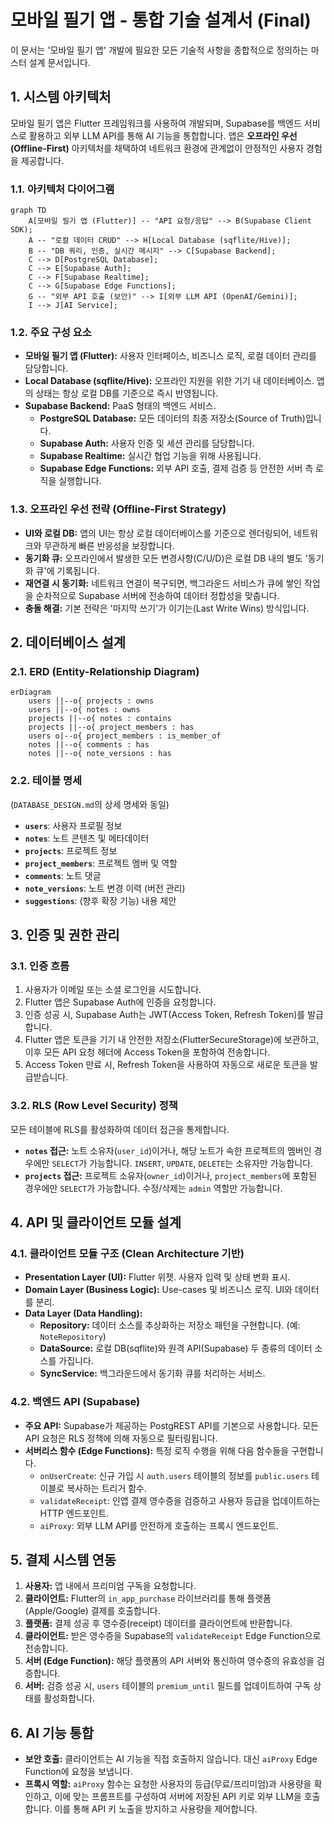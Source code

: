 # 모바일 필기 앱 - 통합 기술 설계서 (Final)

이 문서는 '모바일 필기 앱' 개발에 필요한 모든 기술적 사항을 종합적으로 정의하는 마스터 설계 문서입니다.

## 1. 시스템 아키텍처

모바일 필기 앱은 Flutter 프레임워크를 사용하여 개발되며, Supabase를 백엔드 서비스로 활용하고 외부 LLM API를 통해 AI 기능을 통합합니다. 앱은 **오프라인 우선(Offline-First)** 아키텍처를 채택하여 네트워크 환경에 관계없이 안정적인 사용자 경험을 제공합니다.

### 1.1. 아키텍처 다이어그램
```mermaid
graph TD
    A[모바일 필기 앱 (Flutter)] -- "API 요청/응답" --> B(Supabase Client SDK);
    A -- "로컬 데이터 CRUD" --> H[Local Database (sqflite/Hive)];
    B -- "DB 쿼리, 인증, 실시간 메시지" --> C[Supabase Backend];
    C --> D[PostgreSQL Database];
    C --> E[Supabase Auth];
    C --> F[Supabase Realtime];
    C --> G[Supabase Edge Functions];
    G -- "외부 API 호출 (보안)" --> I[외부 LLM API (OpenAI/Gemini)];
    I --> J[AI Service];
```

### 1.2. 주요 구성 요소
*   **모바일 필기 앱 (Flutter):** 사용자 인터페이스, 비즈니스 로직, 로컬 데이터 관리를 담당합니다.
*   **Local Database (sqflite/Hive):** 오프라인 지원을 위한 기기 내 데이터베이스. 앱의 상태는 항상 로컬 DB를 기준으로 즉시 반영됩니다.
*   **Supabase Backend:** PaaS 형태의 백엔드 서비스.
    *   **PostgreSQL Database:** 모든 데이터의 최종 저장소(Source of Truth)입니다.
    *   **Supabase Auth:** 사용자 인증 및 세션 관리를 담당합니다.
    *   **Supabase Realtime:** 실시간 협업 기능을 위해 사용됩니다.
    *   **Supabase Edge Functions:** 외부 API 호출, 결제 검증 등 안전한 서버 측 로직을 실행합니다.

### 1.3. 오프라인 우선 전략 (Offline-First Strategy)
*   **UI와 로컬 DB:** 앱의 UI는 항상 로컬 데이터베이스를 기준으로 렌더링되어, 네트워크와 무관하게 빠른 반응성을 보장합니다.
*   **동기화 큐:** 오프라인에서 발생한 모든 변경사항(C/U/D)은 로컬 DB 내의 별도 '동기화 큐'에 기록됩니다.
*   **재연결 시 동기화:** 네트워크 연결이 복구되면, 백그라운드 서비스가 큐에 쌓인 작업을 순차적으로 Supabase 서버에 전송하여 데이터 정합성을 맞춥니다.
*   **충돌 해결:** 기본 전략은 '마지막 쓰기'가 이기는(Last Write Wins) 방식입니다.

## 2. 데이터베이스 설계

### 2.1. ERD (Entity-Relationship Diagram)
```mermaid
erDiagram
    users ||--o{ projects : owns
    users ||--o{ notes : owns
    projects ||--o{ notes : contains
    projects ||--o{ project_members : has
    users o|--o{ project_members : is_member_of
    notes ||--o{ comments : has
    notes ||--o{ note_versions : has
```

### 2.2. 테이블 명세
(`DATABASE_DESIGN.md`의 상세 명세와 동일)

*   **`users`**: 사용자 프로필 정보
*   **`notes`**: 노트 콘텐츠 및 메타데이터
*   **`projects`**: 프로젝트 정보
*   **`project_members`**: 프로젝트 멤버 및 역할
*   **`comments`**: 노트 댓글
*   **`note_versions`**: 노트 변경 이력 (버전 관리)
*   **`suggestions`**: (향후 확장 기능) 내용 제안

## 3. 인증 및 권한 관리

### 3.1. 인증 흐름
1.  사용자가 이메일 또는 소셜 로그인을 시도합니다.
2.  Flutter 앱은 Supabase Auth에 인증을 요청합니다.
3.  인증 성공 시, Supabase Auth는 JWT(Access Token, Refresh Token)를 발급합니다.
4.  Flutter 앱은 토큰을 기기 내 안전한 저장소(FlutterSecureStorage)에 보관하고, 이후 모든 API 요청 헤더에 Access Token을 포함하여 전송합니다.
5.  Access Token 만료 시, Refresh Token을 사용하여 자동으로 새로운 토큰을 발급받습니다.

### 3.2. RLS (Row Level Security) 정책
모든 테이블에 RLS를 활성화하여 데이터 접근을 통제합니다.
*   **`notes` 접근:** 노트 소유자(`user_id`)이거나, 해당 노트가 속한 프로젝트의 멤버인 경우에만 `SELECT`가 가능합니다. `INSERT`, `UPDATE`, `DELETE`는 소유자만 가능합니다.
*   **`projects` 접근:** 프로젝트 소유자(`owner_id`)이거나, `project_members`에 포함된 경우에만 `SELECT`가 가능합니다. 수정/삭제는 `admin` 역할만 가능합니다.

## 4. API 및 클라이언트 모듈 설계

### 4.1. 클라이언트 모듈 구조 (Clean Architecture 기반)
*   **Presentation Layer (UI):** Flutter 위젯. 사용자 입력 및 상태 변화 표시.
*   **Domain Layer (Business Logic):** Use-cases 및 비즈니스 로직. UI와 데이터를 분리.
*   **Data Layer (Data Handling):**
    *   **Repository:** 데이터 소스를 추상화하는 저장소 패턴을 구현합니다. (예: `NoteRepository`)
    *   **DataSource:** 로컬 DB(sqflite)와 원격 API(Supabase) 두 종류의 데이터 소스를 가집니다.
    *   **SyncService:** 백그라운드에서 동기화 큐를 처리하는 서비스.

### 4.2. 백엔드 API (Supabase)
*   **주요 API:** Supabase가 제공하는 PostgREST API를 기본으로 사용합니다. 모든 API 요청은 RLS 정책에 의해 자동으로 필터링됩니다.
*   **서버리스 함수 (Edge Functions):** 특정 로직 수행을 위해 다음 함수들을 구현합니다.
    *   `onUserCreate`: 신규 가입 시 `auth.users` 테이블의 정보를 `public.users` 테이블로 복사하는 트리거 함수.
    *   `validateReceipt`: 인앱 결제 영수증을 검증하고 사용자 등급을 업데이트하는 HTTP 엔드포인트.
    *   `aiProxy`: 외부 LLM API를 안전하게 호출하는 프록시 엔드포인트.

## 5. 결제 시스템 연동

1.  **사용자:** 앱 내에서 프리미엄 구독을 요청합니다.
2.  **클라이언트:** Flutter의 `in_app_purchase` 라이브러리를 통해 플랫폼(Apple/Google) 결제를 호출합니다.
3.  **플랫폼:** 결제 성공 후 영수증(receipt) 데이터를 클라이언트에 반환합니다.
4.  **클라이언트:** 받은 영수증을 Supabase의 `validateReceipt` Edge Function으로 전송합니다.
5.  **서버 (Edge Function):** 해당 플랫폼의 API 서버와 통신하여 영수증의 유효성을 검증합니다.
6.  **서버:** 검증 성공 시, `users` 테이블의 `premium_until` 필드를 업데이트하여 구독 상태를 활성화합니다.

## 6. AI 기능 통합

*   **보안 호출:** 클라이언트는 AI 기능을 직접 호출하지 않습니다. 대신 `aiProxy` Edge Function에 요청을 보냅니다.
*   **프록시 역할:** `aiProxy` 함수는 요청한 사용자의 등급(무료/프리미엄)과 사용량을 확인하고, 이에 맞는 프롬프트를 구성하여 서버에 저장된 API 키로 외부 LLM을 호출합니다. 이를 통해 API 키 노출을 방지하고 사용량을 제어합니다.